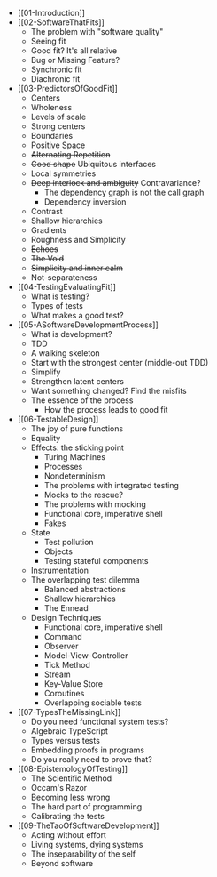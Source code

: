 - [[01-Introduction]]
- [[02-SoftwareThatFits]]
	- The problem with "software quality"
	- Seeing fit
	- Good fit? It's all relative
	- Bug or Missing Feature?
	- Synchronic fit
	- Diachronic fit
- [[03-PredictorsOfGoodFit]]
	- Centers
	- Wholeness
	- Levels of scale
	- Strong centers
	- Boundaries
	- Positive Space
	- ~~Alternating Repetition~~
	- ~~Good shape~~ Ubiquitous interfaces
	- Local symmetries
	- ~~Deep interlock and ambiguity~~ Contravariance?
		- The dependency graph is not the call graph
		- Dependency inversion
	- Contrast
	- Shallow hierarchies
	- Gradients
	- Roughness and Simplicity
	- ~~Echoes~~
	- ~~The Void~~
	- ~~Simplicity and inner calm~~
	- Not-separateness
- [[04-TestingEvaluatingFit]]
	- What is testing?
	- Types of tests
	- What makes a good test?
- [[05-ASoftwareDevelopmentProcess]]
	- What is development?
	- TDD
	- A walking skeleton
	- Start with the strongest center (middle-out TDD)
	- Simplify
	- Strengthen latent centers
	- Want something changed? Find the misfits
	- The essence of the process
		- How the process leads to good fit
- [[06-TestableDesign]]
	- The joy of pure functions
	- Equality
	- Effects: the sticking point
		- Turing Machines
		- Processes
		- Nondeterminism
		- The problems with integrated testing
		- Mocks to the rescue?
		- The problems with mocking
		- Functional core, imperative shell
		- Fakes
	- State
		- Test pollution
		- Objects
		- Testing stateful components
	- Instrumentation
	- The overlapping test dilemma
		- Balanced abstractions
		- Shallow hierarchies
		- The Ennead
	- Design Techniques
		- Functional core, imperative shell
		- Command
		- Observer
		- Model-View-Controller
		- Tick Method
		- Stream
		- Key-Value Store
		- Coroutines
		- Overlapping sociable tests
- [[07-TypesTheMissingLink]]
	- Do you need functional system tests?
	- Algebraic TypeScript
	- Types versus tests
	- Embedding proofs in programs
	- Do you really need to prove that?
- [[08-EpistemologyOfTesting]]
	- The Scientific Method
	- Occam's Razor
	- Becoming less wrong
	- The hard part of programming
	- Calibrating the tests
- [[09-TheTaoOfSoftwareDevelopment]]
	- Acting without effort
	- Living systems, dying systems
	- The inseparability of the self
	- Beyond software
